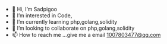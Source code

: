 - 👋 Hi, I’m Sadpigoo
- 👀 I’m interested in Code,
- 🌱 I’m currently learning php,golang,solidity
- 💞️ I’m looking to collaborate on php,golang,solidity
- 📫 How to reach me ...give me a email 1007803477@qq.com

<!---
lyn457009680/lyn457009680 is a ✨ special ✨ repository because its `README.md` (this file) appears on your GitHub profile.
You can click the Preview link to take a look at your changes.
--->
